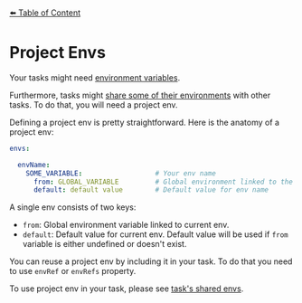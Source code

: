 [⬅️ Table of Content](../../README.md)

# Project Envs


Your tasks might need [environment variables](./task/task-envs/README.md).

Furthermore, tasks might [share some of their environments](./tasks/task-envs/shared-envs.md) with other tasks. To do that, you will need a project env.

Defining a project env is pretty straightforward. Here is the anatomy of a project env:

```yaml
envs:

  envName:
    SOME_VARIABLE:                  # Your env name
      from: GLOBAL_VARIABLE         # Global environment linked to the env name
      default: default value        # Default value for env name
```

A single env consists of two keys:

* `from`: Global environment variable linked to current env.
* `default`: Default value for current env. Default value will be used if `from` variable is either undefined or doesn't exist.

You can reuse a project env by including it in your task. To do that you need to use `envRef` or `envRefs` property.

To use project env in your task, please see [task's shared envs](./task/task-envs/shared-envs.md).
